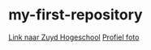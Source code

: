 # my-first-repository
[Link naar Zuyd Hogeschool](https://zuyd.nl)
[Profiel foto](https://imgur.com/lD60enN)
